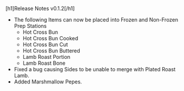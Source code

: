[h1]Release Notes v0.1.2[/h1]

- The following Items can now be placed into Frozen and Non-Frozen Prep Stations
    - Hot Cross Bun
    - Hot Cross Bun Cooked
    - Hot Cross Bun Cut
    - Hot Cross Bun Buttered
    - Lamb Roast Portion
    - Lamb Roast Bone
- Fixed a bug causing Sides to be unable to merge with Plated Roast Lamb.
- Added Marshmallow Pepes.